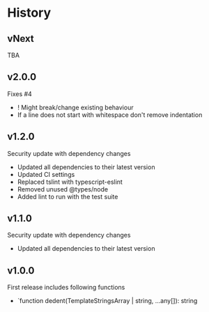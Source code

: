 # History

## vNext

TBA

## v2.0.0

Fixes #4

- ! Might break/change existing behaviour
- If a line does not start with whitespace don't remove indentation

## v1.2.0

Security update with dependency changes

- Updated all dependencies to their latest version
- Updated CI settings
- Replaced tslint with typescript-eslint
- Removed unused @types/node
- Added lint to run with the test suite

## v1.1.0

Security update with dependency changes

- Updated all dependencies to their latest version

## v1.0.0

First release includes following functions

- `function dedent(TemplateStringsArray | string, ...any[]): string
